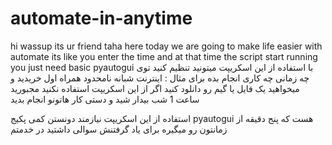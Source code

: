 # automate-in-anytime
hi wassup its ur friend taha here today we are going to make life easier with automate its like you enter the time and at that time the script start running you just need basic pyautogui
با استفاده از این اسکریپت میتونید تنظیم کنید توی چه زمانی چه کاری انجام بده 
برای مثال :
اینترنت شبانه نامحدود همراه اول خریدید و میخواهید یک فایل یا گیم رو دانلود کنید اگر از این اسکریپت استفاده نکنید مجبورید ساعت 1 شب بیدار شید و دستی کار هاتونو انجام بدید 

استفاده از این اسکریپت نیازمند دونستن کمی پکیج pyautogui هست که پنج دقیقه از زمانتون رو میگیره برای یاد گرفتنش 
سوالی داشتید در خدمتم
